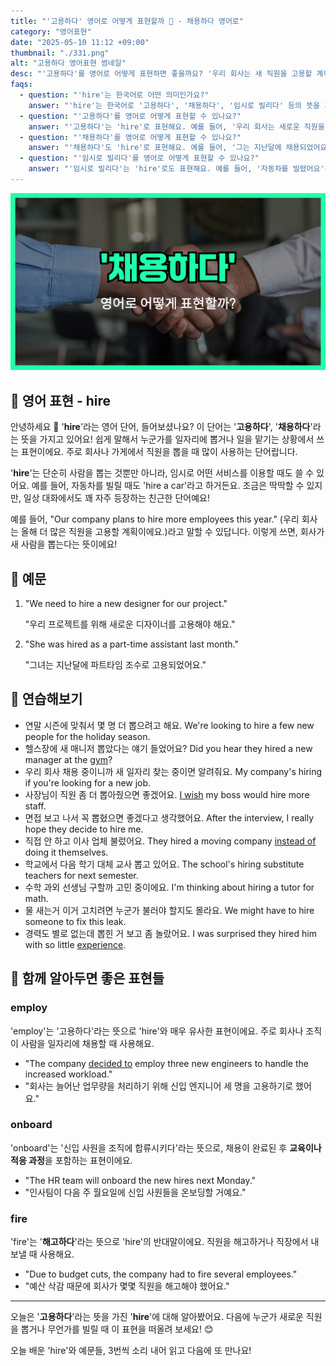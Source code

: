```yaml
---
title: "'고용하다' 영어로 어떻게 표현할까 🤝 - 채용하다 영어로"
category: "영어표현"
date: "2025-05-10 11:12 +09:00"
thumbnail: "./331.png"
alt: "고용하다 영어표현 썸네일"
desc: "'고용하다'를 영어로 어떻게 표현하면 좋을까요? '우리 회사는 새 직원을 고용할 계획이에요.' 등을 영어로 표현하는 법을 배워봅시다. 다양한 예문을 통해서 연습하고 본인의 표현으로 만들어 보세요."
faqs:
  - question: "'hire'는 한국어로 어떤 의미인가요?"
    answer: "'hire'는 한국어로 '고용하다', '채용하다', '임시로 빌리다' 등의 뜻을 가지고 있어요. 주로 직원을 뽑거나 물건을 잠깐 빌릴 때 사용한답니다."
  - question: "'고용하다'를 영어로 어떻게 표현할 수 있나요?"
    answer: "'고용하다'는 'hire'로 표현해요. 예를 들어, '우리 회사는 새로운 직원을 고용할 예정이에요'는 'Our company plans to hire new employees'로 말할 수 있어요."
  - question: "'채용하다'를 영어로 어떻게 표현할 수 있나요?"
    answer: "'채용하다'도 'hire'로 표현해요. 예를 들어, '그는 지난달에 채용되었어요'는 'He was hired last month'라고 할 수 있어요."
  - question: "'임시로 빌리다'를 영어로 어떻게 표현할 수 있나요?"
    answer: "'임시로 빌리다'는 'hire'로도 표현해요. 예를 들어, '자동차를 빌렸어요'는 'I hired a car'라고 할 수 있어요."
---
```


!['채용하다' 영어표현 썸네일 이미지](./331.png)

## 🌟 영어 표현 - hire

안녕하세요 👋 '**hire**'라는 영어 단어, 들어보셨나요? 이 단어는 '**고용하다**', '**채용하다**'라는 뜻을 가지고 있어요! 쉽게 말해서 누군가를 일자리에 뽑거나 일을 맡기는 상황에서 쓰는 표현이에요. 주로 회사나 가게에서 직원을 뽑을 때 많이 사용하는 단어랍니다.

'**hire**'는 단순히 사람을 뽑는 것뿐만 아니라, 임시로 어떤 서비스를 이용할 때도 쓸 수 있어요. 예를 들어, 자동차를 빌릴 때도 'hire a car'라고 하거든요. 조금은 딱딱할 수 있지만, 일상 대화에서도 꽤 자주 등장하는 친근한 단어예요!

예를 들어, "Our company plans to hire more employees this year." (우리 회사는 올해 더 많은 직원을 고용할 계획이에요.)라고 말할 수 있답니다. 이렇게 쓰면, 회사가 새 사람을 뽑는다는 뜻이에요!

## 📖 예문

1. "We need to hire a new designer for our project."

   "우리 프로젝트를 위해 새로운 디자이너를 고용해야 해요."

2. "She was hired as a part-time assistant last month."

   "그녀는 지난달에 파트타임 조수로 고용되었어요."

## 💬 연습해보기

<ul data-interactive-list>
  <li data-interactive-item>
    <span data-toggler>연말 시즌에 맞춰서 몇 명 더 뽑으려고 해요.</span>
    <span data-answer>We're looking to hire a few new people for the holiday season.</span>
  </li>
  <li data-interactive-item>
    <span data-toggler>헬스장에 새 매니저 뽑았다는 얘기 들었어요?</span>
    <span data-answer>Did you hear they hired a new manager at the <a href="/blog/in-english/431.gym/">gym</a>?</span>
  </li>
  <li data-interactive-item>
    <span data-toggler>우리 회사 채용 중이니까 새 일자리 찾는 중이면 알려줘요.</span>
    <span data-answer>My company's hiring if you're looking for a new job.</span>
  </li>
  <li data-interactive-item>
    <span data-toggler>사장님이 직원 좀 더 뽑아줬으면 좋겠어요.</span>
    <span data-answer><a href="/blog/in-english/118.i-wish/">I wish</a> my boss would hire more staff.</span>
  </li>
  <li data-interactive-item>
    <span data-toggler>면접 보고 나서 꼭 뽑혔으면 좋겠다고 생각했어요.</span>
    <span data-answer>After the interview, I really hope they decide to hire me.</span>
  </li>
  <li data-interactive-item>
    <span data-toggler>직접 안 하고 이사 업체 불렀어요.</span>
    <span data-answer>They hired a moving company <a href="/blog/in-english/169.instead-of/">instead of</a> doing it themselves.</span>
  </li>
  <li data-interactive-item>
    <span data-toggler>학교에서 다음 학기 대체 교사 뽑고 있어요.</span>
    <span data-answer>The school's hiring substitute teachers for next semester.</span>
  </li>
  <li data-interactive-item>
    <span data-toggler>수학 과외 선생님 구할까 고민 중이에요.</span>
    <span data-answer>I'm thinking about hiring a tutor for math.</span>
  </li>
  <li data-interactive-item>
    <span data-toggler>물 새는거 이거 고치려면 누군가 불러야 할지도 몰라요.</span>
    <span data-answer>We might have to hire someone to fix this leak.</span>
  </li>
  <li data-interactive-item>
    <span data-toggler>경력도 별로 없는데 뽑힌 거 보고 좀 놀랐어요.</span>
    <span data-answer>I was surprised they hired him with so little <a href="/blog/in-english/415.experience/">experience</a>.</span>
  </li>
</ul>

## 🤝 함께 알아두면 좋은 표현들

### employ

'employ'는 '고용하다'라는 뜻으로 'hire'와 매우 유사한 표현이에요. 주로 회사나 조직이 사람을 일자리에 채용할 때 사용해요.

- "The company [decided to](/blog/in-english/062.decide-to/) employ three new engineers to handle the increased workload."
- "회사는 늘어난 업무량을 처리하기 위해 신입 엔지니어 세 명을 고용하기로 했어요."

### onboard

'onboard'는 '신입 사원을 조직에 합류시키다'라는 뜻으로, 채용이 완료된 후 **교육이나 적응 과정**을 포함하는 표현이에요.

- "The HR team will onboard the new hires next Monday."
- "인사팀이 다음 주 월요일에 신입 사원들을 온보딩할 거예요."

### fire

'fire'는 '**해고하다**'라는 뜻으로 'hire'의 반대말이에요. 직원을 해고하거나 직장에서 내보낼 때 사용해요.

- "Due to budget cuts, the company had to fire several employees."
- "예산 삭감 때문에 회사가 몇몇 직원을 해고해야 했어요."

---

오늘은 '**고용하다**'라는 뜻을 가진 '**hire**'에 대해 알아봤어요. 다음에 누군가 새로운 직원을 뽑거나 무언가를 빌릴 때 이 표현을 떠올려 보세요! 😊

오늘 배운 'hire'와 예문들, 3번씩 소리 내어 읽고 다음에 또 만나요!
